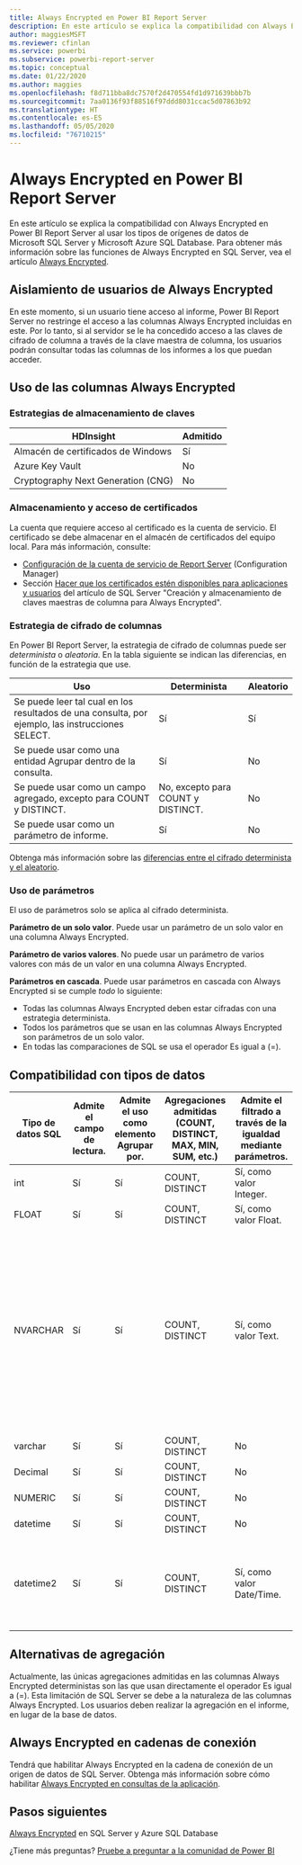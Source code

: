 ```yaml
---
title: Always Encrypted en Power BI Report Server
description: En este artículo se explica la compatibilidad con Always Encrypted en Power BI Report Server al usar los tipos de orígenes de datos de Microsoft SQL Server y Microsoft Azure SQL Database.
author: maggiesMSFT
ms.reviewer: cfinlan
ms.service: powerbi
ms.subservice: powerbi-report-server
ms.topic: conceptual
ms.date: 01/22/2020
ms.author: maggies
ms.openlocfilehash: f8d711bba8dc7570f2d470554fd1d971639bbb7b
ms.sourcegitcommit: 7aa0136f93f88516f97ddd8031ccac5d07863b92
ms.translationtype: HT
ms.contentlocale: es-ES
ms.lasthandoff: 05/05/2020
ms.locfileid: "76710215"
---
```

# <a name="always-encrypted-in-power-bi-report-server"></a>Always Encrypted en Power BI Report Server

En este artículo se explica la compatibilidad con Always Encrypted en Power BI Report Server al usar los tipos de orígenes de datos de Microsoft SQL Server y Microsoft Azure SQL Database. Para obtener más información sobre las funciones de Always Encrypted en SQL Server, vea el artículo [Always Encrypted](https://docs.microsoft.com/sql/relational-databases/security/encryption/always-encrypted-database-engine).

## <a name="always-encrypted-user-isolation"></a>Aislamiento de usuarios de Always Encrypted

En este momento, si un usuario tiene acceso al informe, Power BI Report Server no restringe el acceso a las columnas Always Encrypted incluidas en este.  Por lo tanto, si al servidor se le ha concedido acceso a las claves de cifrado de columna a través de la clave maestra de columna, los usuarios podrán consultar todas las columnas de los informes a los que puedan acceder.

## <a name="always-encrypted-column-usage"></a>Uso de las columnas Always Encrypted

### <a name="key-storage-strategies"></a>Estrategias de almacenamiento de claves

|HDInsight  |Admitido  |
|---------|---------|
|Almacén de certificados de Windows | Sí |
|Azure Key Vault | No |
| Cryptography Next Generation (CNG) | No |

### <a name="certificate-storage-and-access"></a>Almacenamiento y acceso de certificados

La cuenta que requiere acceso al certificado es la cuenta de servicio. El certificado se debe almacenar en el almacén de certificados del equipo local. Para más información, consulte:

- [Configuración de la cuenta de servicio de Report Server](https://docs.microsoft.com/sql/reporting-services/install-windows/configure-the-report-server-service-account-ssrs-configuration-manager) (Configuration Manager)
- Sección [Hacer que los certificados estén disponibles para aplicaciones y usuarios](https://docs.microsoft.com/sql/relational-databases/security/encryption/create-and-store-column-master-keys-always-encrypted#making-certificates-available-to-applications-and-users) del artículo de SQL Server "Creación y almacenamiento de claves maestras de columna para Always Encrypted".

### <a name="column-encryption-strategy"></a>Estrategia de cifrado de columnas

En Power BI Report Server, la estrategia de cifrado de columnas puede ser *determinista* o *aleatoria*. En la tabla siguiente se indican las diferencias, en función de la estrategia que use.

|Uso  |Determinista  |Aleatorio  |
|---------|---------|---------|
|Se puede leer tal cual en los resultados de una consulta, por ejemplo, las instrucciones SELECT. | Sí  | Sí  |
|Se puede usar como una entidad Agrupar dentro de la consulta. | Sí | No |
|Se puede usar como un campo agregado, excepto para COUNT y DISTINCT. | No, excepto para COUNT y DISTINCT. | No |
|Se puede usar como un parámetro de informe. | Sí | No |

Obtenga más información sobre las [diferencias entre el cifrado determinista y el aleatorio](https://docs.microsoft.com/sql/relational-databases/security/encryption/always-encrypted-database-engine#selecting--deterministic-or-randomized-encryption).

### <a name="parameter-usage"></a>Uso de parámetros

El uso de parámetros solo se aplica al cifrado determinista.

**Parámetro de un solo valor**.  Puede usar un parámetro de un solo valor en una columna Always Encrypted.

**Parámetro de varios valores**. No puede usar un parámetro de varios valores con más de un valor en una columna Always Encrypted.

**Parámetros en cascada**. Puede usar parámetros en cascada con Always Encrypted si se cumple *todo* lo siguiente:

- Todas las columnas Always Encrypted deben estar cifradas con una estrategia determinista.
- Todos los parámetros que se usan en las columnas Always Encrypted son parámetros de un solo valor.
- En todas las comparaciones de SQL se usa el operador Es igual a (=).

## <a name="datatype-support"></a>Compatibilidad con tipos de datos

| Tipo de datos SQL | Admite el campo de lectura. | Admite el uso como elemento Agrupar por. | Agregaciones admitidas (COUNT, DISTINCT, MAX, MIN, SUM, etc.) | Admite el filtrado a través de la igualdad mediante parámetros. | Notas |
| --- | --- | --- | --- | --- | --- |
| int | Sí | Sí | COUNT, DISTINCT | Sí, como valor Integer. |   |
| FLOAT | Sí | Sí | COUNT, DISTINCT | Sí, como valor Float. |   |
| NVARCHAR | Sí | Sí | COUNT, DISTINCT | Sí, como valor Text. | El cifrado determinista debe usar una intercalación de columna con un criterio de ordenación binario 2 para columnas de caracteres. Vea el artículo de SQL Server [Always Encrypted](https://docs.microsoft.com/sql/relational-databases/security/encryption/always-encrypted-database-engine#selecting--deterministic-or-randomized-encryption) para obtener más información al respecto.  |
| varchar | Sí | Sí | COUNT, DISTINCT | No |   |
| Decimal | Sí | Sí | COUNT, DISTINCT | No |   |
| NUMERIC | Sí | Sí | COUNT, DISTINCT | No |   |
| datetime | Sí | Sí | COUNT, DISTINCT | No |   |
| datetime2 | Sí | Sí | COUNT, DISTINCT | Sí, como valor Date/Time. | Se admite si la columna no tiene ninguna precisión de milisegundos (es decir, no es datetime2(0)). |

## <a name="aggregation-alternatives"></a>Alternativas de agregación

Actualmente, las únicas agregaciones admitidas en las columnas Always Encrypted deterministas son las que usan directamente el operador Es igual a (=). Esta limitación de SQL Server se debe a la naturaleza de las columnas Always Encrypted. Los usuarios deben realizar la agregación en el informe, en lugar de la base de datos.

## <a name="always-encrypted-in-connection-strings"></a>Always Encrypted en cadenas de conexión

Tendrá que habilitar Always Encrypted en la cadena de conexión de un origen de datos de SQL Server. Obtenga más información sobre cómo habilitar [Always Encrypted en consultas de la aplicación](https://docs.microsoft.com/sql/relational-databases/security/encryption/develop-using-always-encrypted-with-net-framework-data-provider#enabling-always-encrypted-for-application-queries).

## <a name="next-steps"></a>Pasos siguientes

[Always Encrypted](https://docs.microsoft.com/sql/relational-databases/security/encryption/always-encrypted-database-engine) en SQL Server y Azure SQL Database

¿Tiene más preguntas? [Pruebe a preguntar a la comunidad de Power BI](https://community.powerbi.com/)

